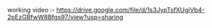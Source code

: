  working video :- https://drive.google.com/file/d/1s3JypTsfXUgiVb4-2pEzGBfwW8Bfgs97/view?usp=sharing
